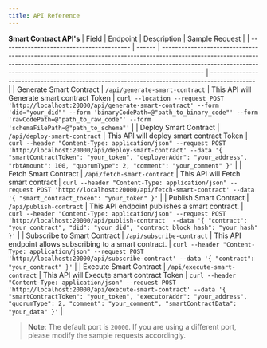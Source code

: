 ```yaml
---
title: API Reference
---
```


**Smart Contract API's**
| Field | Endpoint | Description | Sample Request |
| ---------------------------------------- | ------ | ------------------------------------------------------------------------------------------------------------------------------------------------------------------------------------------------------------------------------------------------------- | -------------------------------------------------------------------------------------------- |
| Generate Smart Contract | `/api/generate-smart-contract` | This API will Generate smart contract Token | ```curl --location --request POST 'http://localhost:20000/api/generate-smart-contract' --form 'did="your_did"' --form 'binaryCodePath=@"path_to_binary_code"' --form 'rawCodePath=@"path_to_raw_code"' --form 'schemaFilePath=@"path_to_schema"'``` |
| Deploy Smart Contract | `/api/deploy-smart-contract` | This API will deploy smart contract Token | ```curl --header "Content-Type: application/json" --request POST 'http://localhost:20000/api/deploy-smart-contract' --data '{ "smartContractToken": "your_token", "deployerAddr": "your_address", "rbtAmount": 100, "quorumType": 2, "comment": "your_comment" }'``` |
| Fetch Smart Contract | `/api/fetch-smart-contract` | This API will Fetch smart contract | ```curl --header "Content-Type: application/json" --request POST 'http://localhost:20000/api/fetch-smart-contract' --data '{ "smart_contract_token": "your_token" }'``` |
| Publish Smart Contract | `/api/publish-contract` | This API endpoint publishes a smart contract. | ```curl --header "Content-Type: application/json" --request POST 'http://localhost:20000/api/publish-contract' --data '{ "contract": "your_contract", "did": "your_did", "contract_block_hash": "your_hash" }'``` |
| Subscribe to Smart Contract | `/api/subscribe-contract` | This API endpoint allows subscribing to a smart contract. | ```curl --header "Content-Type: application/json" --request POST 'http://localhost:20000/api/subscribe-contract' --data '{ "contract": "your_contract" }'``` |
| Execute Smart Contract | `/api/execute-smart-contract` | This API will Execute smart contract Token | ```curl --header "Content-Type: application/json" --request POST 'http://localhost:20000/api/execute-smart-contract' --data '{ "smartContractToken": "your_token", "executorAddr": "your_address", "quorumType": 2, "comment": "your_comment", "smartContractData": "your_data" }'``` |

> **Note**: The default port is `20000`. If you are using a different port, please modify the sample requests accordingly.